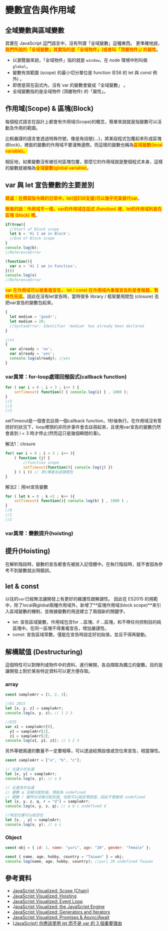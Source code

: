 # 變數宣告與作用域

## 全域變數與區域變數

其實在 JavaScript 這門語言中，沒有所謂「全域變數」這種東西。 更準確地說，<mark style="color:red;">我們所說的「全域變數」其實指的是「全域物件」(或者叫「頂層物件」) 的屬性</mark>。

* 以瀏覽器來說，「全域物件」指的就是 `window`，在 node 環境中則叫做 `global`。
* 變數有效範圍 (scope) 的最小切分單位是 function (ES6 的 let 與 const 例外) 。
* 即使是寫在函式內，沒有 var 的變數會變成「全域變數」 。
* 全域變數指的是全域物件 (頂層物件) 的「屬性」。

## 作用域(Scope) & 區塊(Block)

每個程式語言在設計上都會有作用域(Scope)的概念，簡單來說就是指變數可以活動及作用的範圍。

比較嚴謹的語言會透過特殊符號，像是角括號{...}，將某段程式包覆起來形成區塊(Block)，裡面的變數的作用域不要漫無邊際。而這樣的變數也稱為<mark style="color:red;">區域變數(local variable)。</mark>

相反地，如果變數沒有被任何區塊包覆，那麼它的作用域就是整個程式本身，這樣的變數就被稱為<mark style="color:red;">全域變數(global variable)</mark>。

## var 與 let 宣告變數的主要差別

<mark style="color:red;">建議：在撰寫指令碼的日常中，let(從ES6支援)可以幾乎完美替代var</mark>。

<mark style="color:red;">簡單的說：作用域不一樣，var的作用域在函式 (function) 裡，let的作用域則是在區塊 (block) 裡</mark>。

```javascript
if(true){
  //Start of Block scope
  let b = 'Hi I am in Block';
  //End of Block scope
}
console.log(b);
//ReferenceError 

(function(){
  var s = 'Hi I am in Function';
}())
console.log(s) 
//ReferenceError 
```

<mark style="color:red;">var 在作用域可以被重複宣告， let / const 在作用域內重複宣告則是會報錯，暫時性死區</mark>。因此在沒有let宣告時，當時很多 library / 框架要用閉包 (closure) 去把var宣告的變數包起來。

```javascript
{
  let medium = 'good!';
  let medium = 20;
  //SyntaxError: Identifier 'medium' has already been declared
}

//vs
{
  var already = 'no';
  var already = 'yes';
  console.log(already); //yes
}
```

### var異常：for-loop處理回撥函式(callback function)

```javascript
for ( var i = 0 ; i < 3 ; i++ ) {
	setTimeout( function() { console.log(i) } , 1000 );
}
//3
//3
//3
```

setTimeout是一個會去註冊一個callback function，1秒後執行。在作用域沒有管控好的狀況下，loop裡頭的非同步事件會去註冊起來，且使用var宣告的變數仍然會直到 i = 3 時才停止(然而這只是幾個瞬間的事)。

解法1：closure

```javascript
for( var i = 0 ; i < 3 ; i++ ){
	( function (j) {
		//function scope
		setTimeout(function(){ console.log(j) })
	} ( i )) // 把i傳進去這個閉包
}
```

解法2：用let宣告變數

```javascript
for ( let k = 0 ; k <3 ; k++ ){
	setTimeout( function(){ console.log(k) } , 1000 ) ;
}
//0
//1
//2
```

### var異常：變數提升(hoisting)

## 提升(Hoisting)

在解析階段時，變數的宣告都會先被放入記憶體中。在執行階段時，就不會因為參考不到變數就出現錯誤。

## let & const

以往的`var`已經無法讓開發上有更好的維護性跟解讀性。 因此在 ES2015 的規範中，除了local與global兩種作用域外，新增了**區塊作用域(block scope)**來引入區域變數的機制，並根據變數的用途建立了兩個新的關鍵字。

* let: 宣告區域變數，作用域包含for ...區塊、if ...區塊，和不帶任何控制目的純區塊中。在同一區塊不得重複宣告，增加嚴謹性。
* const: 宣告區域常數，僅能在宣告時設定好初始值，並且不得再變動。

## 解構賦值 (Destructuring)

這個特性可以對陣列或物件中的資料，進行解開，各自擷取為獨立的變數。目的是讓開發上對於某些特定資料可以更方便存取。

### array

```javascript
const sampleArr = [1, 2, 3];

//ES 2015
let [x, y, z] = sampleArr;
console.log(x, y, z); // 1 2 3

//ES5
var x1 = sampleArr[0],
  y1 = sampleArr[1],
  z1 = sampleArr[2];
console.log(x1, y1, z1); // 1 2 3
```

另外等號兩邊的數量不一定要相等，可以透過給預設值或空位來宣告，相當彈性。

```javascript
const sampleArr = ["a", "b", "c"];

// 左邊少於右邊
let [x, y] = sampleArr;
console.log(x, y); // a b

// 左邊多於右邊
// 變數 q 沒被分配到值，預設為 undefined
// 變數 r 雖然也沒被分配到值，但是可以設定預設值，因此不會變成 undefined
let [x, y, z, q, r = "d"] = sampleArr;
console.log(x, y, z, q); // a b c undefined d

//特定位置可以給空位
let [x, , y] = sampleArr;
console.log(x, y); // a c
```

### Object

```javascript
const obj = { id: 1, name: "yuri", age: "20", gender: "female" };

const { name, age, hobby, country = "Taiwan" } = obj;
console.log(name, age, hobby, country); //yuri 20 undefined Taiwan
```

## 參考資料

* [JavaScript Visualized: Scope (Chain)](https://dev.to/lydiahallie/javascript-visualized-scope-chain-13pd)
* [JavaScript Visualized: Hoisting](https://dev.to/lydiahallie/javascript-visualized-hoisting-478h)
* [JavaScript Visualized: Event Loop](https://dev.to/lydiahallie/javascript-visualized-event-loop-3dif)
* J[avaScript Visualized: the JavaScript Engine](https://dev.to/lydiahallie/javascript-visualized-the-javascript-engine-4cdf)
* [JavaScript Visualized: Generators and Iterators](https://dev.to/lydiahallie/javascript-visualized-generators-and-iterators-e36)
* [JavaScript Visualized: Promises & Async/Await](https://dev.to/lydiahallie/javascript-visualized-promises-async-await-5gke)
* [\[JavaScript\] 你應該使用 let 而不是 var 的 3 個重要理由](https://realdennis.medium.com/%E6%87%B6%E4%BA%BA%E5%8C%85-javascript%E4%B8%AD-%E4%BD%BF%E7%94%A8let%E5%8F%96%E4%BB%A3var%E7%9A%843%E5%80%8B%E7%90%86%E7%94%B1-f11429793fcc)
